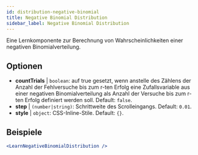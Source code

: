 ```yaml
---
id: distribution-negative-binomial
title: Negative Binomial Distribution
sidebar_label: Negative Binomial Distribution
---
```


Eine Lernkomponente zur Berechnung von Wahrscheinlichkeiten einer negativen Binomialverteilung.

## Optionen

* __countTrials__ | `boolean`: auf true gesetzt, wenn anstelle des Zählens der Anzahl der Fehlversuche bis zum r-ten Erfolg eine Zufallsvariable aus einer negativen Binomialverteilung als Anzahl der Versuche bis zum r-ten Erfolg definiert werden soll. Default: `false`.
* __step__ | `(number|string)`: Schrittweite des Scrolleingangs. Default: `0.01`.
* __style__ | `object`: CSS-Inline-Stile. Default: `{}`.


## Beispiele

```jsx live
<LearnNegativeBinomialDistribution />
```

